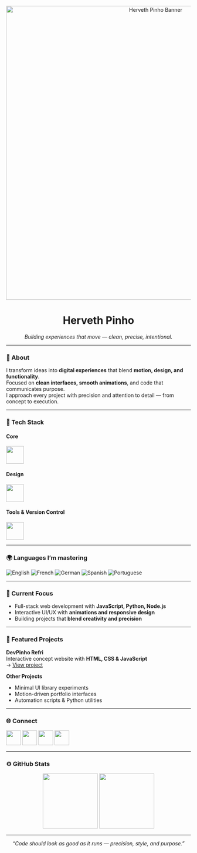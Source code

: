 
<p align="center">
  <img src="https://i.ibb.co/4Sxq6kR/dev-banner.png" alt="Herveth Pinho Banner" width="800"/>
</p>

<h1 align="center">Herveth Pinho</h1>
<p align="center"><em>Building experiences that move — clean, precise, intentional.</em></p>

---

### 🧠 About
I transform ideas into **digital experiences** that blend **motion, design, and functionality**.  
Focused on **clean interfaces, smooth animations**, and code that communicates purpose.  
I approach every project with precision and attention to detail — from concept to execution.

---

### 🧩 Tech Stack

#### Core
<p align="left">
  <img src="https://skillicons.dev/icons?i=html,css,js,python,nodejs" height="48" />
</p>

#### Design
<p align="left">
  <img src="https://skillicons.dev/icons?i=figma,ps,xd" height="48" />
</p>

#### Tools & Version Control
<p align="left">
  <img src="https://skillicons.dev/icons?i=git,github,vscode,docker" height="48" />
</p>

---

### 🌍 Languages I’m mastering
<p align="left">
  <img src="https://flagcdn.com/w40/gb.png" alt="English" title="English 🇬🇧" />
  <img src="https://flagcdn.com/w40/fr.png" alt="French" title="French 🇫🇷" />
  <img src="https://flagcdn.com/w40/de.png" alt="German" title="German 🇩🇪" />
  <img src="https://flagcdn.com/w40/es.png" alt="Spanish" title="Spanish 🇪🇸" />
  <img src="https://flagcdn.com/w40/pt.png" alt="Portuguese" title="Portuguese 🇵🇹" />
</p>

---

### 🎯 Current Focus
- Full-stack web development with **JavaScript, Python, Node.js**  
- Interactive UI/UX with **animations and responsive design**  
- Building projects that **blend creativity and precision**  

---

### 🧃 Featured Projects
**DevPinho Refri**  
Interactive concept website with **HTML, CSS & JavaScript**  
→ [View project](https://github.com/hervethpinho/devpinho-refri)

**Other Projects**  
- Minimal UI library experiments  
- Motion-driven portfolio interfaces  
- Automation scripts & Python utilities  

---

### 🌐 Connect
<p align="left">
  <a href="https://instagram.com/hervethpinho"><img src="https://skillicons.dev/icons?i=instagram" height="40"></a>
  <a href="https://linkedin.com/in/hervethpinho"><img src="https://skillicons.dev/icons?i=linkedin" height="40"></a>
  <a href="https://youtube.com/@hervethpinho"><img src="https://skillicons.dev/icons?i=youtube" height="40"></a>
  <a href="https://github.com/hervethpinho"><img src="https://skillicons.dev/icons?i=github" height="40"></a>
</p>

---

### ⚙️ GitHub Stats
<p align="center">
  <img src="https://github-readme-stats.vercel.app/api?username=hervethpinho&show_icons=true&theme=tokyonight&hide_border=true" height="150"/>
  <img src="https://github-readme-stats.vercel.app/api/top-langs/?username=hervethpinho&layout=compact&theme=tokyonight&hide_border=true" height="150"/>
</p>

---

<p align="center"><em>“Code should look as good as it runs — precision, style, and purpose.”</em></p>
